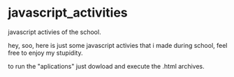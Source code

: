 # javascript_activities
javascript activies of the school.

hey, soo, here is just some javascript activies that i made during school, feel free to enjoy my stupidity.

to run the "aplications" just dowload and execute the .html archives.
